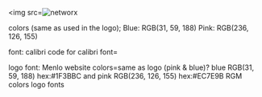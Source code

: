 <img src=![networx](https://user-images.githubusercontent.com/78987191/109760700-0396ce80-7ba4-11eb-8d51-894ecd9bbb7a.jpg)

colors (same as used in the logo);
Blue: RGB(31, 59, 188)
Pink: RGB(236, 126, 155)

font: calibri 
code for calibri font=

logo font: Menlo 
website colors=same as logo (pink & blue)? blue RGB(31, 59, 188) hex:#1F3BBC and pink RGB(236, 126, 155) hex:#EC7E9B 
RGM colors
logo
fonts
